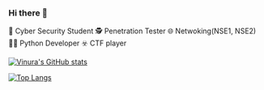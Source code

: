 ### Hi there 👋

<!--
**VinuraY/VinuraY** is a ✨ _special_ ✨ repository because its `README.md` (this file) appears on your GitHub profile.

Here are some ideas to get you started: -->

🎩 Cyber Security Student
🕵️ Penetration Tester
🌐 Netwoking(NSE1, NSE2)
👨‍💻 Python Developer
☣️ CTF player

[![Vinura's GitHub stats](https://github-readme-stats.vercel.app/api?username=VinuraY&theme=tokyonight)](https://github.com/anuraghazra/github-readme-stats)

[![Top Langs](https://github-readme-stats.vercel.app/api/top-langs/?username=VinuraY&layout=compact&theme=dracula)](https://github.com/anuraghazra/github-readme-stats)

